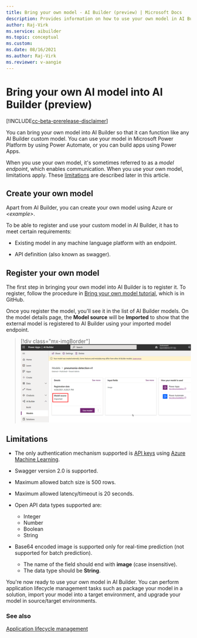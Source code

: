 ```yaml
---
title: Bring your own model - AI Builder (preview) | Microsoft Docs
description: Provides information on how to use your own model in AI Builder.
author: Raj-Virk
ms.service: aibuilder
ms.topic: conceptual
ms.custom:
ms.date: 08/16/2021
ms.author: Raj-Virk
ms.reviewer: v-aangie
---
```


# Bring your own AI model into AI Builder (preview)

[!INCLUDE[cc-beta-prerelease-disclaimer](./includes/cc-beta-prerelease-disclaimer.md)]

You can bring your own model into AI Builder so that it can function like any AI Builder custom model. You can use your model in Microsoft Power Platform by using Power Automate, or you can build apps using Power Apps.

When you use your own model, it's sometimes referred to as a *model endpoint*, which enables communication. When you use your own model, limitations apply. These [limitations](#limitations) are described later in this article.

## Create your own model

Apart from AI Builder, you can create your own model using Azure or *\<example>*. 

To be able to register and use your custom model in AI Builder, it has to meet certain requirements:

- Existing model in any machine language platform with an endpoint.

- API definition (also known as swagger).

## Register your own model

The first step in bringing your own model into AI Builder is to register it. To register, follow the procedure in [Bring your own model tutorial](https://github.com/microsoft/PowerApps-Samples/tree/master/ai-builder/BringYourOwnModelTutorial), which is in GitHub. <!-- Where do you find RegisterModel.ipynb notebook in tutorial? -->

Once you register the model, you'll see it in the list of AI Builder models. On the model details page, the **Model source** will be **Imported** to show that the external model is registered to AI Builder using your imported model endpoint.

> [!div class="mx-imgBorder"]
> ![Form editor binding properties screen.](media/byom-imported.png "Form editor binding properties screen")

## Limitations

- The only authentication mechanism supported is [API keys](/azure/machine-learning/how-to-authenticate-web-service) using [Azure Machine Learning](/azure/machine-learning/overview-what-is-azure-machine-learning). <!--API keys is not a product. Is link correct? -->

- Swagger version 2.0 is supported.

- Maximum allowed batch size is 500 rows.

- Maximum allowed latency/timeout is 20 seconds.

- Open API data types supported are:
   - Integer
   - Number
   - Boolean
   - String

- Base64 encoded image is supported only for real-time prediction (not supported for batch prediction). <!-- MSFT doesn't eo real-time, right? -->
   - The name of the field should end with **image** (case insensitive).
   - The data type should be **String**.

You're now ready to use your own model in AI Builder. You can perform application lifecycle management tasks such as package your model in a solution, import your model into a target environment, and upgrade your model in source/target environments.

### See also

[Application lifecycle management](byom-alm.md)
